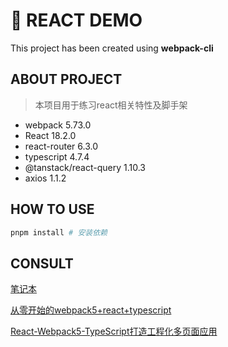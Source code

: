 # 🚀 REACT DEMO

This project has been created using **webpack-cli**

## ABOUT PROJECT

> 本项目用于练习react相关特性及脚手架

- webpack 5.73.0
- React 18.2.0
- react-router 6.3.0
- typescript 4.7.4
- @tanstack/react-query 1.10.3
- axios 1.1.2

## HOW TO USE

``` bash
pnpm install # 安装依赖
```

## CONSULT

[笔记本](https://docs.zhangjc.cn/#/)

[从零开始的webpack5+react+typescript](https://blog.csdn.net/qq_39261142/article/details/116176902)

[React-Webpack5-TypeScript打造工程化多页面应用](https://zhuanlan.zhihu.com/p/455297005)
